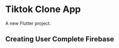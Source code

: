 # Tiktok Clone App

A new Flutter project.

<!-- 
## Add This Packages 
firebase_core: ^2.13.1
get: ^4.6.5
firebase_auth: ^4.6.2
cloud_firestore: ^4.8.0
firebase_storage: ^11.2.2 -->



##  Creating User Complete Firebase


<!-- ## Tiktok Clone App SignUp Screen Ui Preview


<table>
  
  
<tr>                    
   <th>SignUp Screen Ui View</th>
</tr>  
  
  
  
<tr>

<td>
  <img src="https://github.com/mdsomad/Tiktok-Clone-App/assets/103892160/0568fbbb-4621-4f56-bc55-a75a98a423e3" alt="SignUp Screen View Example" width="260"/>
</td>
 
  
</tr>

</table> -->
